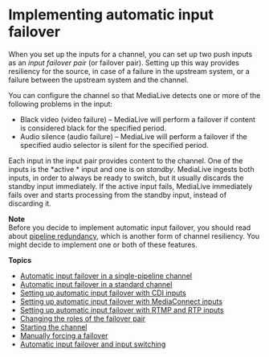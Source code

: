 # Implementing automatic input failover<a name="automatic-input-failover"></a>

When you set up the inputs for a channel, you can set up two push inputs as an *input failover pair* \(or failover pair\)\. Setting up this way provides resiliency for the source, in case of a failure in the upstream system, or a failure between the upstream system and the channel\. 

You can configure the channel so that MediaLive detects one or more of the following problems in the input:
+ Black video \(video failure\) – MediaLive will perform a failover if content is considered black for the specified period\.
+ Audio silence \(audio failure\) – MediaLive will perform a failover if the specified audio selector is silent for the specified period\.

Each input in the input pair provides content to the channel\. One of the inputs is the *active * input and one is on *standby*\. MediaLive ingests both inputs, in order to always be ready to switch, but it usually discards the standby input immediately\. If the active input fails, MediaLive immediately fails over and starts processing from the standby input, instead of discarding it\.

**Note**  
Before you decide to implement automatic input failover, you should read about [pipeline redundancy](plan-redundancy-mode.md), which is another form of channel resiliency\. You might decide to implement one or both of these features\. 

**Topics**
+ [Automatic input failover in a single\-pipeline channel](aif-single-pipeline-how.md)
+ [Automatic input failover in a standard channel](aif-standard-pipeline-how.md)
+ [Setting up automatic input failover with CDI inputs](aif-setup-cdi.md)
+ [Setting up automatic input failover with MediaConnect inputs](aif-setup-emx.md)
+ [Setting up automatic input failover with RTMP and RTP inputs](aif-setup-other-inputs.md)
+ [Changing the roles of the failover pair](aif-setup-inverting.md)
+ [Starting the channel](aif-behavior-startup.md)
+ [Manually forcing a failover](aif-and-input-switching-failoverpair.md)
+ [Automatic input failover and input switching](aif-and-input-switching.md)